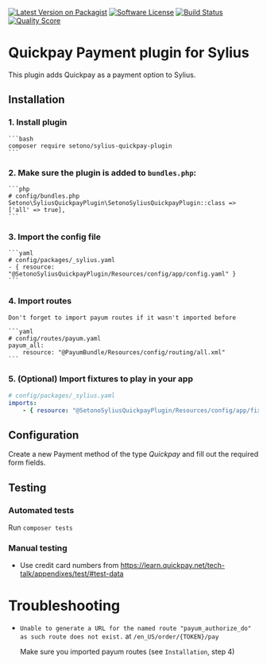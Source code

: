 [![Latest Version on Packagist][ico-version]][link-packagist]
[![Software License][ico-license]](LICENSE)
[![Build Status][ico-travis]][link-travis]
[![Quality Score][ico-code-quality]][link-code-quality]

# Quickpay Payment plugin for Sylius

This plugin adds Quickpay as a payment option to Sylius.

## Installation

### 1. Install plugin
 
    ```bash
    composer require setono/sylius-quickpay-plugin
    ```

### 2. Make sure the plugin is added to `bundles.php`:

    ```php
    # config/bundles.php
    Setono\SyliusQuickpayPlugin\SetonoSyliusQuickpayPlugin::class => ['all' => true],
    ```

### 3. Import the config file

    ```yaml
    # config/packages/_sylius.yaml
    - { resource: "@SetonoSyliusQuickpayPlugin/Resources/config/app/config.yaml" }
    ```

### 4. Import routes 
    
    Don't forget to import payum routes if it wasn't imported before 

    ```yaml
    # config/routes/payum.yaml
    payum_all:
        resource: "@PayumBundle/Resources/config/routing/all.xml"
    ```

### 5. (Optional) Import fixtures to play in your app

````yaml
# config/packages/_sylius.yaml
imports:
    - { resource: "@SetonoSyliusQuickpayPlugin/Resources/config/app/fixtures.yaml" }    
````

## Configuration

Create a new Payment method of the type *Quickpay* and fill out the required form fields.

## Testing

### Automated tests

Run `composer tests`

### Manual testing

- Use credit card numbers from https://learn.quickpay.net/tech-talk/appendixes/test/#test-data

# Troubleshooting

- `Unable to generate a URL for the named route "payum_authorize_do" as such route does not exist.`
  at `/en_US/order/{TOKEN}/pay`
  
  Make sure you imported payum routes (see `Installation`, step 4)

[ico-version]: https://img.shields.io/packagist/v/setono/sylius-quickpay-plugin.svg?style=flat-square
[ico-license]: https://img.shields.io/badge/license-MIT-brightgreen.svg?style=flat-square
[ico-travis]: https://travis-ci.com/Setono/SyliusQuickpayPlugin.svg?branch=master
[ico-code-quality]: https://img.shields.io/scrutinizer/g/Setono/SyliusQuickpayPlugin.svg?style=flat-square

[link-packagist]: https://packagist.org/packages/setono/sylius-quickpay-plugin
[link-travis]: https://travis-ci.com/Setono/SyliusQuickpayPlugin
[link-code-quality]: https://scrutinizer-ci.com/g/Setono/SyliusQuickpayPlugin
